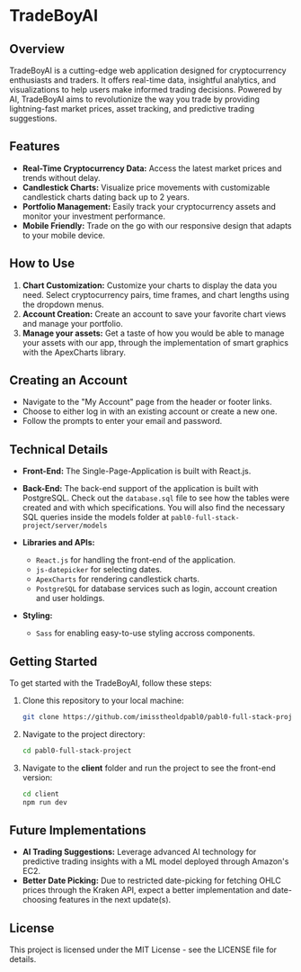 # TradeBoyAI

## Overview

TradeBoyAI is a cutting-edge web application designed for cryptocurrency enthusiasts and traders. It offers real-time data, insightful analytics, and visualizations to help users make informed trading decisions. Powered by AI, TradeBoyAI aims to revolutionize the way you trade by providing lightning-fast market prices, asset tracking, and predictive trading suggestions.

## Features

- **Real-Time Cryptocurrency Data:** Access the latest market prices and trends without delay.
- **Candlestick Charts:** Visualize price movements with customizable candlestick charts dating back up to 2 years.
- **Portfolio Management:** Easily track your cryptocurrency assets and monitor your investment performance.
- **Mobile Friendly:** Trade on the go with our responsive design that adapts to your mobile device.

## How to Use

1. **Chart Customization:** Customize your charts to display the data you need. Select cryptocurrency pairs, time frames, and chart lengths using the dropdown menus.
2. **Account Creation:** Create an account to save your favorite chart views and manage your portfolio.
3. **Manage your assets:** Get a taste of how you would be able to manage your assets with our app, through the implementation of smart graphics with the ApexCharts library.

## Creating an Account

- Navigate to the "My Account" page from the header or footer links.
- Choose to either log in with an existing account or create a new one.
- Follow the prompts to enter your email and password.

## Technical Details

- **Front-End:** The Single-Page-Application is built with React.js.
- **Back-End:** The back-end support of the application is built with PostgreSQL. Check out the `database.sql` file to see how the tables were created and with which specifications. You will also find the necessary SQL queries inside the models folder at `pabl0-full-stack-project/server/models`

- **Libraries and APIs:**
  - `React.js` for handling the front-end of the application.
  - `js-datepicker` for selecting dates.
  - `ApexCharts` for rendering candlestick charts.
  - `PostgreSQL` for database services such as login, account creation and user holdings.

- **Styling:**
  - `Sass` for enabling easy-to-use styling accross components.

## Getting Started

To get started with the TradeBoyAI, follow these steps:

1. Clone this repository to your local machine:

   ```bash
   git clone https://github.com/imisstheoldpabl0/pabl0-full-stack-project
   ```

2. Navigate to the project directory:

   ```bash
   cd pabl0-full-stack-project
   ```

3. Navigate to the **client** folder and run the project to see the front-end version:

    ```bash
    cd client
    npm run dev
    ```

## Future Implementations

- **AI Trading Suggestions:** Leverage advanced AI technology for predictive trading insights with a ML model deployed through Amazon's EC2.
- **Better Date Picking:** Due to restricted date-picking  for fetching OHLC prices through the Kraken API, expect a better implementation and date-choosing features in the next update(s).

## License

This project is licensed under the MIT License - see the LICENSE file for details.

